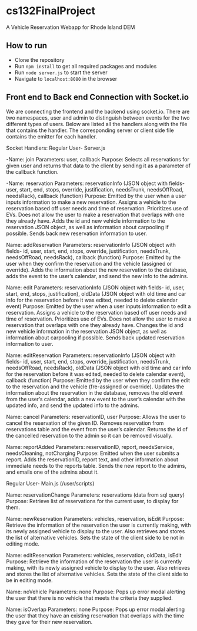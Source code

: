 # cs132FinalProject
A Vehicle Reservation Webapp for Rhode Island DEM

<!-- ## Link to Actual Site:
https://jimmy-niu.github.io/cs132FinalProject/public/index.html -->

## How to run
- Clone the repository
- Run `npm install` to get all required packages and modules
- Run `node server.js` to start the server
- Navigate to `localhost:8080` in the browser

## Front end to Back end Connection with Socket.io
We are connecting the frontend and the backend using socket.io. There are two namespaces, user and admin to distinguish between events for the two different types of users. Below are listed all the handlers along with the file that contains the handler. The corresponding server or client side file contains the emitter for each handler.

Socket Handlers:
Regular User- Server.js

-Name: join
Parameters: user, callback
Purpose: Selects all reservations for given user and returns that data to the client by sending it as a parameter of the callback function. 

-Name: reservation
Parameters: reservationInfo (JSON object with fields- user, start, end, stops, override, justification, needsTrunk, needsOffRoad, needsRack), callback (function)
Purpose: Emitted by the user when a user inputs information to make a new reservation. Assigns a vehicle to the reservation based off user needs and time of reservation. Prioritizes use of EVs. Does not allow the user to make a reservation that overlaps with one they already have. Adds the id and new vehicle information to the reservation JSON object, as well as information about carpooling if possible. Sends back new reservation information to user. 

Name: addReservation
Parameters: reservationInfo (JSON object with fields- id, user, start, end, stops, override, justification, needsTrunk, needsOffRoad, needsRack), callback (function)
Purpose: Emitted by the user when they confirm the reservation and the vehicle (assigned or override). Adds the information about the new reservation to the database, adds the event to the user’s calendar, and send the new info to the admins. 

Name: edit
Parameters: reservationInfo (JSON object with fields- id, user, start, end, stops, justification), oldData (JSON object with old time and car info for the reservation before it was edited, needed to delete calendar event)
Purpose: Emitted by the user when a user inputs information to edit a reservation. Assigns a vehicle to the reservation based off user needs and time of reservation. Prioritizes use of EVs. Does not allow the user to make a reservation that overlaps with one they already have. Changes the id and new vehicle information in the reservation JSON object, as well as information about carpooling if possible. Sends back updated reservation information to user. 

Name: editReservation
Parameters: reservationInfo (JSON object with fields- id, user, start, end, stops, override, justification, needsTrunk, needsOffRoad, needsRack),  oldData (JSON object with old time and car info for the reservation before it was edited, needed to delete calendar event), callback (function)
Purpose: Emitted by the user when they confirm the edit to the reservation and the vehicle (fre-assigned or override). Updates the information about the reservation in the database, removes the old event from the user’s calendar, adds a new event to the user’s calendar with the updated info, and send the updated info to the admins. 

Name: cancel
Parameters: reservationID, user
Purpose: Allows the user to cancel the reservation of the given ID. Removes reservation from reservations table and the event from the user’s calendar. Returns the id of the cancelled reservation to the admin so it can be removed visually.

Name: reportAdded
Parameters: reservationID, report, needsService, needsCleaning, notCharging
Purpose: Emitted when the user submits a report. Adds the reservationID, report text, and other information about immediate needs to the reports table. Sends the new report to the admins, and emails one of the admins about it. 

Regular User- Main.js (/user/scripts)

Name: reservationChange
Parameters: reservations (data from sql query)
Purpose: Retrieve list of reservations for the current user, to display for them.

Name: newReservation
Parameters: vehicles, reservation, isEdit
Purpose: Retrieve the information of the reservation the user is currently making, with its newly assigned vehicle to display to the user. Also retrieves and stores the list of alternative vehicles. Sets the state of the client side to be not in editing mode.

Name: editReservation
Parameters: vehicles, reservation, oldData, isEdit
Purpose: Retrieve the information of the reservation the user is currently making, with its newly assigned vehicle to display to the user. Also retrieves and stores the list of alternative vehicles. Sets the state of the client side to be in editing mode.

Name: noVehicle
Parameters: none
Purpose: Pops up error modal alerting the user that there is no vehicle that meets the criteria they supplied. 

Name: isOverlap
Parameters: none
Purpose: Pops up error modal alerting the user that they have an existing reservation that overlaps with the time they gave for their new reservation.

